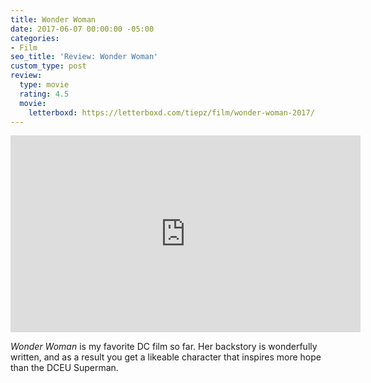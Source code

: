 ```yaml
---
title: Wonder Woman
date: 2017-06-07 00:00:00 -05:00
categories:
- Film
seo_title: 'Review: Wonder Woman'
custom_type: post
review:
  type: movie
  rating: 4.5
  movie:
    letterboxd: https://letterboxd.com/tiepz/film/wonder-woman-2017/
---
```


<div class="iframe-container">
<iframe width="560" height="315" src="https://www.youtube-nocookie.com/embed/bnoh3F5cl8w?rel=0" frameborder="0" gesture="media" allow="encrypted-media" allowfullscreen></iframe>
</div>

_Wonder Woman_ is my favorite DC film so far. Her backstory is wonderfully written, and as a result you get a likeable character that inspires more hope than the DCEU Superman.
